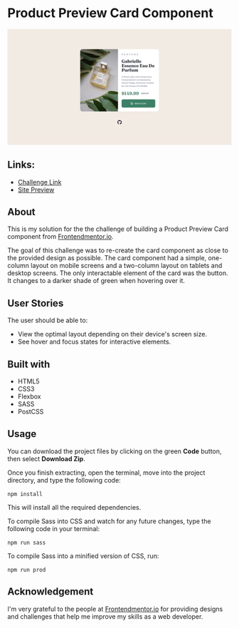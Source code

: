 # Product Preview Card Component
![](assets/images/solution-screenshot.png)
## Links:
- [Challenge Link](https://www.frontendmentor.io/challenges/product-preview-card-component-GO7UmttRfa)
- [Site Preview](https://robinjmm-product-preview.vercel.app/)

## About
This is my solution for the the challenge of building a Product Preview Card component from [Frontendmentor.io](https://frontendmentor.io).

The goal of this challenge was to re-create the card component as close to the provided design as possible. The card component had a simple, one-column layout on mobile screens and a two-column layout on tablets and desktop screens. The only interactable element of the card was the button. It changes to a darker shade of green when hovering over it.

## User Stories
The user should be able to:
- View the optimal layout depending on their device's screen size.
- See hover and focus states for interactive elements.

## Built with
- HTML5
- CSS3
- Flexbox
- SASS
- PostCSS

## Usage
You can download the project files by clicking on the green **Code** button, then select **Download Zip**.

Once you finish extracting, open the terminal, move into the project directory, and type the following code:

```
npm install
```

This will install all the required dependencies.

To compile Sass into CSS and watch for any future changes, type the following code in your terminal:


```
npm run sass
```

To compile Sass into a minified version of CSS, run:

```
npm run prod
```

## Acknowledgement
I'm very grateful to the people at [Frontendmentor.io](https://frontendmentor.io) for providing designs and challenges that help me improve my skills as a web developer.